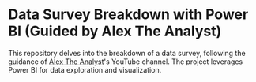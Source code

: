 # Data Survey Breakdown with Power BI (Guided by Alex The Analyst)

This repository delves into the breakdown of a data survey, following the guidance of [Alex The Analyst](https://youtu.be/pixlHHe_lNQ?si=QaJVdF2tMVdP2l60)'s YouTube channel. The project leverages Power BI for data exploration and visualization.
